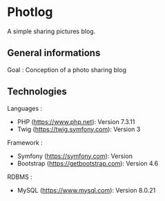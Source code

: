 # Photlog
A simple sharing pictures blog.

## General informations
Goal : Conception of a photo sharing blog

## Technologies
Languages :
* PHP (https://www.php.net): Version 7.3.11
* Twig (https://twig.symfony.com): Version 3

Framework :
* Symfony (https://symfony.com): Version 
* Bootstrap (https://getbootstrap.com): Version 4.6

RDBMS :
* MySQL (https://www.mysql.com): Version 8.0.21
